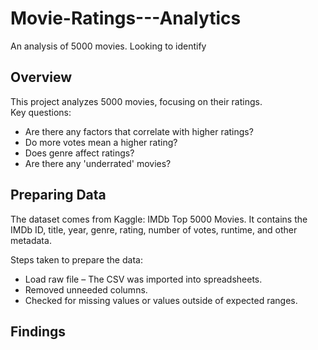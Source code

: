 # Movie-Ratings---Analytics

An analysis of 5000 movies. Looking to identify   


## Overview
This project analyzes 5000 movies, focusing on their ratings.  
Key questions:
- Are there any factors that correlate with higher ratings?
- Do more votes mean a higher rating?
- Does genre affect ratings?
- Are there any 'underrated' movies?

## Preparing Data
The dataset comes from Kaggle: IMDb Top 5000 Movies.
It contains the IMDb ID, title, year, genre, rating, number of votes, runtime, and other metadata.

Steps taken to prepare the data:
- Load raw file – The CSV was imported into spreadsheets.
- Removed unneeded columns.
- Checked for missing values or values outside of expected ranges.

## Findings

